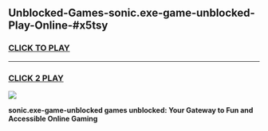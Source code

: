 
## Unblocked-Games-sonic.exe-game-unblocked-Play-Online-#x5tsy
<h3>
<a href="https://premium.freeplayer.one?title=sonic.exe-game-unblocked&ref=27F">CLICK TO PLAY</a></h3>
<hr>

<h3>
<a href="https://premium.freeplayer.one?title=sonic.exe-game-unblocked&ref=27F">CLICK 2 PLAY</a>
  
</h3>

<a href="https://premium.freeplayer.one?title=sonic.exe-game-unblocked&ref=27F"><img src="https://clearcache.store/games.png"></a>


**sonic.exe-game-unblocked games unblocked: Your Gateway to Fun and Accessible Online Gaming**
